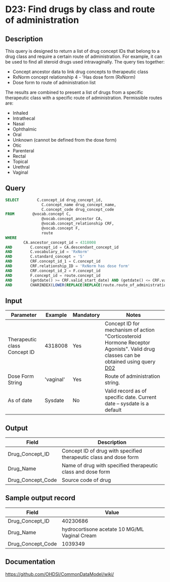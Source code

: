 <!---
Group:drug
Name:D23  Find drugs by class and route of administration
Author:Patrick Ryan
CDM Version: 5.0
-->

# D23:  Find drugs by class and route of administration

## Description
This query is designed to return a list of drug concept IDs that belong to a drug class and require a certain route of administration. For example, it can be used to find all steroid drugs used intravaginally. The query ties together:

- Concept ancestor data to link drug concepts to therapeutic class
- RxNorm concept relationship 4 - 'Has dose form (RxNorm)
- Dose form to route of administration list

The results are combined to present a list of drugs from a specific therapeutic class with a specific route of administration. Permissible routes are:

- Inhaled
- Intrathecal
- Nasal
- Ophthalmic
- Oral
- Unknown (cannot be defined from the dose form)
- Otic
- Parenteral
- Rectal
- Topical
- Urethral
- Vaginal

## Query
```sql
SELECT        C.concept_id drug_concept_id,
                C.concept_name drug_concept_name,
                C.concept_code drug_concept_code
FROM        @vocab.concept C,
                @vocab.concept_ancestor CA,
                @vocab.concept_relationship CRF,
                @vocab.concept F,
                route
WHERE
        CA.ancestor_concept_id = 4318008
AND        C.concept_id = CA.descendant_concept_id
AND        C.vocabulary_id = 'RxNorm'
AND        C.standard_concept = 'S'
AND        CRF.concept_id_1 = C.concept_id
AND        CRF.relationship_ID = 'RxNorm has dose form'
AND        CRF.concept_id_2 = F.concept_id
AND        F.concept_id = route.concept_id
AND        (getdate() >= CRF.valid_start_date) AND (getdate() <= CRF.valid_end_date)
AND        CHARINDEX(LOWER(REPLACE(REPLACE(route.route_of_administration, ' ', ''), '-', '')), LOWER(REPLACE(REPLACE('vaginal' , ' ', ''), '-', ''))) > 0
```

## Input

|  Parameter |  Example |  Mandatory |  Notes |
| --- | --- | --- | --- |
|  Therapeutic class Concept ID |  4318008 |  Yes | Concept ID for mechanism of action "Corticosteroid Hormone Receptor Agonists". Valid drug classes can be obtained using query  [D02](http://vocabqueries.omop.org/drug-queries/d2) |
|  Dose Form String |  'vaginal' |  Yes | Route of administration string. |
|  As of date |  Sysdate |  No | Valid record as of specific date. Current date – sysdate is a default |

## Output

|  Field |  Description |
| --- | --- |
|  Drug_Concept_ID |  Concept ID of drug with specified therapeutic class and dose form |
|  Drug_Name |  Name of drug with specified therapeutic class and dose form |
|  Drug_Concept_Code |  Source code of drug |

## Sample output record

|  Field |  Value |
| --- | --- |
|  Drug_Concept_ID |  40230686 |
|  Drug_Name |  hydrocortisone acetate 10 MG/ML Vaginal Cream |
|  Drug_Concept_Code |  1039349 |



## Documentation
https://github.com/OHDSI/CommonDataModel/wiki/

